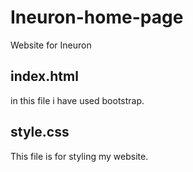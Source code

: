 # Ineuron-home-page
Website for Ineuron

## index.html

in this file i have used bootstrap.

## style.css

This file is for styling my website.
